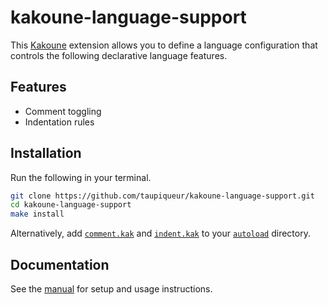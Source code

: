 # kakoune-language-support

This [Kakoune] extension allows you to define a language configuration that controls the following declarative language features.

[Kakoune]: https://kakoune.org

## Features

- Comment toggling
- Indentation rules

## Installation

Run the following in your terminal.

``` sh
git clone https://github.com/taupiqueur/kakoune-language-support.git
cd kakoune-language-support
make install
```

Alternatively, add [`comment.kak`] and [`indent.kak`] to your [`autoload`] directory.

[`comment.kak`]: rc/comment.kak
[`indent.kak`]: rc/indent.kak
[`autoload`]: https://github.com/mawww/kakoune#:~:text=autoload

## Documentation

See the [manual] for setup and usage instructions.

[Manual]: docs/manual.md
